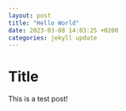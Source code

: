 ```yaml
---
layout: post
title: "Hello World"
date: 2023-03-08 14:03:25 +0200
categories: jekyll update
---
```


# Title

This is a test post!
